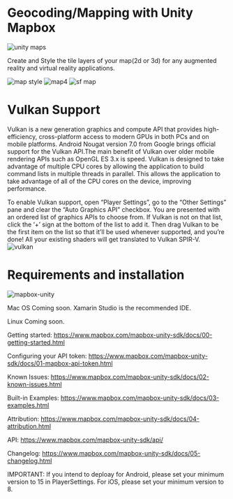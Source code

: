 # Geocoding/Mapping with Unity Mapbox
![unity maps](https://user-images.githubusercontent.com/18353476/28991456-c8952bc8-793c-11e7-9e15-42da3ad593e8.png)

Create and Style the tile layers of your map(2d or 3d) for any augmented reality and virtual reality applications.

![map style](https://user-images.githubusercontent.com/18353476/28952342-5d2ab572-7885-11e7-8030-2c1017f9172a.PNG)
![map4](https://user-images.githubusercontent.com/18353476/28952494-6aef7c8c-7886-11e7-98ff-167490a6623b.gif)
![sf map](https://user-images.githubusercontent.com/18353476/29289910-273357a0-80f3-11e7-93ba-9ba40aae97be.gif)

# Vulkan Support 
Vulkan is a new generation graphics and compute API that provides high-efficiency, cross-platform access to modern GPUs in both PCs and on mobile platforms. Android Nougat version 7.0 from Google brings official support for the Vulkan API.The main benefit of Vulkan over older mobile rendering APIs such as OpenGL ES 3.x is speed. Vulkan is designed to take advantage of multiple CPU cores by allowing the application to build command lists in multiple threads in parallel. This allows the application to take advantage of all of the CPU cores on the device, improving performance.

To enable Vulkan support, open “Player Settings”, go to the “Other Settings” pane and clear the “Auto Graphics API” checkbox. You are presented with an ordered list of graphics APIs to choose from. If Vulkan is not on that list, click the ‘+’ sign at the bottom of the list to add it. Then drag Vulkan to be the first item on the list so that it’ll be used whenever supported, and you’re done! All your existing shaders will get translated to Vulkan SPIR-V.
![vulkan](https://user-images.githubusercontent.com/18353476/28993201-7543d586-7965-11e7-8e9c-f93b7079e2bf.PNG)

# Requirements and installation
![mapbox-unity](https://user-images.githubusercontent.com/18353476/28955677-13871fce-789d-11e7-8899-4f1917ba6336.PNG)

Mac OS
Coming soon.
Xamarin Studio is the recommended IDE.

Linux
Coming soon.

Getting started: https://www.mapbox.com/mapbox-unity-sdk/docs/00-getting-started.html

Configuring your API token: https://www.mapbox.com/mapbox-unity-sdk/docs/01-mapbox-api-token.html

Known Issues: https://www.mapbox.com/mapbox-unity-sdk/docs/02-known-issues.html

Built-in Examples: https://www.mapbox.com/mapbox-unity-sdk/docs/03-examples.html

Attribution: https://www.mapbox.com/mapbox-unity-sdk/docs/04-attribution.html

API: https://www.mapbox.com/mapbox-unity-sdk/api/

Changelog: https://www.mapbox.com/mapbox-unity-sdk/docs/05-changelog.html

IMPORTANT: If you intend to deploay for Android, please set your minimum version to 15 in PlayerSettings.
For iOS, please set your minimum version to 8.
